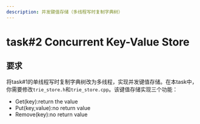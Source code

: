 ```yaml
---
description: 并发键值存储（多线程写时复制字典树）
---
```


# task#2 Concurrent Key-Value Store

## 要求

将task#1的单线程写时复制字典树改为多线程，实现并发键值存储。在本task中，你需要修改`trie_store.h`和`trie_store.cpp`。该键值存储实现三个功能：

* Get(key):return the value
* Put(key,value):no return value
* Remove(key):no return value

